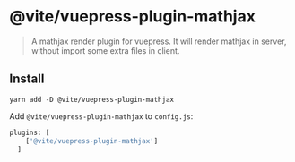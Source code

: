 # @vite/vuepress-plugin-mathjax

> A mathjax render plugin for vuepress. It will render mathjax in server, without import some extra files in client.

## Install

```
yarn add -D @vite/vuepress-plugin-mathjax
```

Add `@vite/vuepress-plugin-mathjax` to `config.js`:

```javascript
plugins: [
    ['@vite/vuepress-plugin-mathjax']
  ]
```